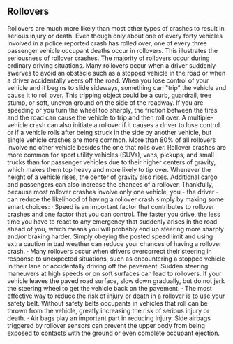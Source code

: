 ## Rollovers
Rollovers are much more likely than most other types of crashes to result in serious injury or death. Even though only about one of every forty vehicles involved in a police reported crash has rolled over, one of every three passenger vehicle occupant deaths occur in rollovers. This illustrates the seriousness of rollover crashes.
The majority of rollovers occur during ordinary driving situations. Many rollovers occur when a driver suddenly swerves to avoid an obstacle such as a stopped vehicle in the road or when a driver accidentally veers off the road. When you lose control of your vehicle and it begins to slide sideways, something can "trip" the vehicle and cause it to roll over. This tripping object could be a curb, guardrail, tree stump, or soft, uneven ground on the side of the roadway. If you are speeding or you turn the wheel too sharply, the friction between the tires and the road can cause the vehicle to trip and then roll over.
A multiple-vehicle crash can also initiate a rollover if it causes a driver to lose control or if a vehicle rolls after being struck in the side by another vehicle, but single vehicle crashes are more common. More than 80% of all rollovers involve no other vehicle besides the one that rolls over.
Rollover crashes are more common for sport utility vehicles (SUVs), vans, pickups, and small trucks than for passenger vehicles due to their higher centers of gravity, which makes them top heavy and more likely to tip over. Whenever the height of a vehicle rises, the center of gravity also rises. Additional cargo and passengers can also increase the chances of a rollover.
Thankfully, because most rollover crashes involve only one vehicle, you - the driver - can reduce the likelihood of having a rollover crash simply by making some smart choices:
· Speed is an important factor that contributes to rollover crashes and one factor that you can control. The faster you drive, the less time you have to react to any emergency that suddenly arises in the road ahead of you, which means you will probably end up steering more sharply and/or braking harder. Simply obeying the posted speed limit and using extra caution in bad weather can reduce your chances of having a rollover crash.
· Many rollovers occur when drivers overcorrect their steering in response to unexpected situations, such as encountering a stopped vehicle in their lane or accidentally driving off the pavement. Sudden steering maneuvers at high speeds or on soft surfaces can lead to rollovers. If your vehicle leaves the paved road surface, slow down gradually, but do not jerk the steering wheel to get the vehicle back on the pavement.
· The most effective way to reduce the risk of injury or death in a rollover is to use your safety belt. Without safety belts occupants in vehicles that roll can be thrown from the vehicle, greatly increasing the risk of serious injury or death.
· Air bags play an important part in reducing injury. Side airbags triggered by rollover sensors can prevent the upper body from being exposed to contacts with the ground or even complete occupant ejection.
